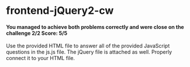 # frontend-jQuery2-cw
#### You managed to achieve both problems correctly and were close on the challenge 2/2 Score: 5/5
Use the provided HTML file to answer all of the provided JavaScript questions in the js.js file. The jQuery file is attached as well. Properly connect it to your HTML file.

